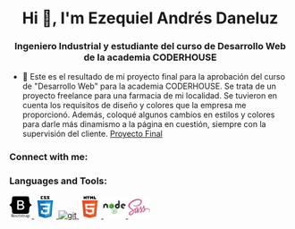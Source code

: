 ﻿<h1 align="center">Hi 👋, I'm Ezequiel Andrés Daneluz</h1>
<h3 align="center">Ingeniero Industrial y estudiante del curso de Desarrollo Web de la academia CODERHOUSE</h3>

- 🔭 Este es el resultado de mi proyecto final para la aprobación del curso de "Desarrollo Web" para la academia CODERHOUSE. Se trata de un proyecto freelance para una farmacia de mi localidad. Se tuvieron en cuenta los requisitos de diseño y colores que la empresa me proporcionó. Además, coloqué algunos cambios en estilos y colores para darle más dinamismo a la página en cuestión, siempre con la supervisión del cliente. [Proyecto Final](https://ezedane.github.io/Pre-entrega-3-Daneluz/)

<h3 align="left">Connect with me:</h3>
<p align="left">
</p>

<h3 align="left">Languages and Tools:</h3>
<p align="left"> <a href="https://getbootstrap.com" target="_blank" rel="noreferrer"> <img src="https://raw.githubusercontent.com/devicons/devicon/master/icons/bootstrap/bootstrap-plain-wordmark.svg" alt="bootstrap" width="40" height="40"/> </a> <a href="https://www.w3schools.com/css/" target="_blank" rel="noreferrer"> <img src="https://raw.githubusercontent.com/devicons/devicon/master/icons/css3/css3-original-wordmark.svg" alt="css3" width="40" height="40"/> </a> <a href="https://git-scm.com/" target="_blank" rel="noreferrer"> <img src="https://www.vectorlogo.zone/logos/git-scm/git-scm-icon.svg" alt="git" width="40" height="40"/> </a> <a href="https://www.w3.org/html/" target="_blank" rel="noreferrer"> <img src="https://raw.githubusercontent.com/devicons/devicon/master/icons/html5/html5-original-wordmark.svg" alt="html5" width="40" height="40"/> </a> <a href="https://nodejs.org" target="_blank" rel="noreferrer"> <img src="https://raw.githubusercontent.com/devicons/devicon/master/icons/nodejs/nodejs-original-wordmark.svg" alt="nodejs" width="40" height="40"/> </a> <a href="https://sass-lang.com" target="_blank" rel="noreferrer"> <img src="https://raw.githubusercontent.com/devicons/devicon/master/icons/sass/sass-original.svg" alt="sass" width="40" height="40"/> </a> </p>
